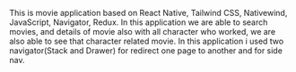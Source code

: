 This is movie application based on React Native, Tailwind CSS, Nativewind, JavaScript, Navigator, Redux. In this application we are able to search movies, and details of movie also with all character who worked, we are also able to see that character related movie. In this application i used two navigator(Stack and Drawer) for redirect one page to another and for side nav.
